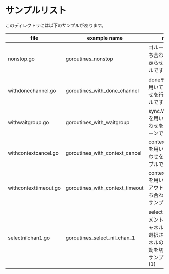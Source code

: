 # サンプルリスト

このディレクトリには以下のサンプルがあります。

|file|example name|note|
|----|------------|----|
|nonstop.go|goroutines\_nonstop|ゴルーチンを待ち合わせ無しで走らせるサンプルです|
|withdonechannel.go|goroutines\_with\_done\_channel|doneチャネルを用いて待ち合わせを行うサンプルです|
|withwaitgroup.go|goroutines\_with\_waitgroup|sync.WaitGroupを用いて待ち合わせを行うパターンです|
|withcontextcancel.go|goroutines\_with\_context\_cancel|context.Contextを用いて待ち合わせを行うサンプルです|
|withcontexttimeout.go|goroutines\_with\_context\_timeout|context.Contextを用いてタイムアウト付きで待ち合わせを行うサンプルです|
|selectnilchan1.go|goroutines\_select\_nil\_chan\_1|select ステートメントで nil チャネル を使って選択されるチャネルの有効・無効を切り替えるサンプルです (1)|
